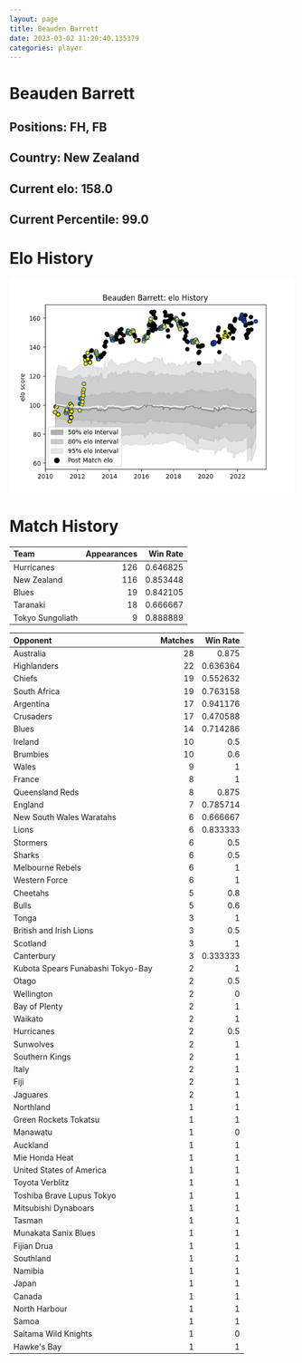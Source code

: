 ```yaml
---  
layout: page  
title: Beauden Barrett  
date: 2023-03-02 11:20:40.135379  
categories: player  
---
```

# Beauden Barrett

## Positions: FH, FB

## Country: New Zealand

## Current elo: 158.0

## Current Percentile: 99.0

# Elo History


![elo history](history_BeaudenBarrett.png)
# Match History


| Team             |   Appearances |   Win Rate |
|:-----------------|--------------:|-----------:|
| Hurricanes       |           126 |   0.646825 |
| New Zealand      |           116 |   0.853448 |
| Blues            |            19 |   0.842105 |
| Taranaki         |            18 |   0.666667 |
| Tokyo Sungoliath |             9 |   0.888889 |

| Opponent                          |   Matches |   Win Rate |
|:----------------------------------|----------:|-----------:|
| Australia                         |        28 |   0.875    |
| Highlanders                       |        22 |   0.636364 |
| Chiefs                            |        19 |   0.552632 |
| South Africa                      |        19 |   0.763158 |
| Argentina                         |        17 |   0.941176 |
| Crusaders                         |        17 |   0.470588 |
| Blues                             |        14 |   0.714286 |
| Ireland                           |        10 |   0.5      |
| Brumbies                          |        10 |   0.6      |
| Wales                             |         9 |   1        |
| France                            |         8 |   1        |
| Queensland Reds                   |         8 |   0.875    |
| England                           |         7 |   0.785714 |
| New South Wales Waratahs          |         6 |   0.666667 |
| Lions                             |         6 |   0.833333 |
| Stormers                          |         6 |   0.5      |
| Sharks                            |         6 |   0.5      |
| Melbourne Rebels                  |         6 |   1        |
| Western Force                     |         6 |   1        |
| Cheetahs                          |         5 |   0.8      |
| Bulls                             |         5 |   0.6      |
| Tonga                             |         3 |   1        |
| British and Irish Lions           |         3 |   0.5      |
| Scotland                          |         3 |   1        |
| Canterbury                        |         3 |   0.333333 |
| Kubota Spears Funabashi Tokyo-Bay |         2 |   1        |
| Otago                             |         2 |   0.5      |
| Wellington                        |         2 |   0        |
| Bay of Plenty                     |         2 |   1        |
| Waikato                           |         2 |   1        |
| Hurricanes                        |         2 |   0.5      |
| Sunwolves                         |         2 |   1        |
| Southern Kings                    |         2 |   1        |
| Italy                             |         2 |   1        |
| Fiji                              |         2 |   1        |
| Jaguares                          |         2 |   1        |
| Northland                         |         1 |   1        |
| Green Rockets Tokatsu             |         1 |   1        |
| Manawatu                          |         1 |   0        |
| Auckland                          |         1 |   1        |
| Mie Honda Heat                    |         1 |   1        |
| United States of America          |         1 |   1        |
| Toyota Verblitz                   |         1 |   1        |
| Toshiba Brave Lupus Tokyo         |         1 |   1        |
| Mitsubishi Dynaboars              |         1 |   1        |
| Tasman                            |         1 |   1        |
| Munakata Sanix Blues              |         1 |   1        |
| Fijian Drua                       |         1 |   1        |
| Southland                         |         1 |   1        |
| Namibia                           |         1 |   1        |
| Japan                             |         1 |   1        |
| Canada                            |         1 |   1        |
| North Harbour                     |         1 |   1        |
| Samoa                             |         1 |   1        |
| Saitama Wild Knights              |         1 |   0        |
| Hawke's Bay                       |         1 |   1        |